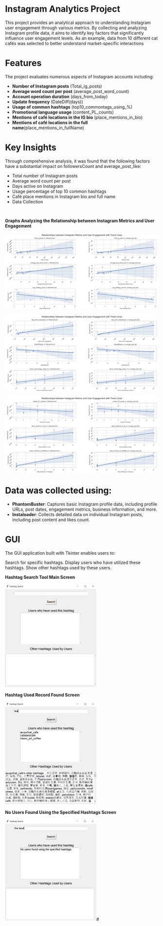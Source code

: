 # Instagram Analytics Project

This project provides an analytical approach to understanding Instagram user engagement through various metrics. By collecting and analyzing Instagram profile data, it aims to identify key factors that significantly influence user engagement levels. As an example, data from 10 different cat cafés was selected to better understand market-specific interactions
<br>

# Features
The project evaluates numerous aspects of Instagram accounts including:

- **Number of Instagram posts** (Total_ig_posts)
- **Average word count per post** (average_post_word_count)
- **Account operation duration** (days_from_today)
- **Update frequency** (DateDiff(days))
- **Usage of common hashtags** (top10_commontags_using_%)
- **Promotional language usage** (content_PL_counts)
- **Mentions of café locations in the IG bio** (place_mentions_in_bio)
- **Mentions of café locations in the full name**(place_mentions_in_fullName)

# Key Insights
Through comprehensive analysis, it was found that the following factors have a substantial impact on followersCount and average_post_like:

- Total number of Instagram posts
- Average word count per post
- Days active on Instagram
- Usage percentage of top 10 common hashtags
- Café place mentions in Instagram bio and full name
- Data Collection

<br>

**Graphs Analyzing the Relationship between Instagram Metrics and User Engagement**


![alt text](<Key Insights_1.png>)
<br>

![alt text](<Key Insights_2.png>)
<br>

![alt text](<Key Insights_3.png>)


# Data was collected using:

- **PhantomBuster**: Captures basic Instagram profile data, including profile URLs, post dates, engagement metrics, business information, and more.
- **Instaloader**: Collects detailed data on individual Instagram posts, including post content and likes count.

# GUI
The GUI application built with Tkinter enables users to:

Search for specific hashtags.
Display users who have utilized these hashtags.
Show other hashtags used by these users.

**Hashtag Search Tool Main Screen**

<img src="hashtag_search_tool_1.PNG" alt="alt text" width="300"/>

<br>

**Hashtag Used Record Found Screen**

<img src="hashtag_search_tool_2.PNG" alt="alt text" width="300"/>

<br>

**No Users Found Using the Specified Hashtags Screen**

<img src="hashtag_search_tool_3.PNG" alt="alt text" width="300"/>#
